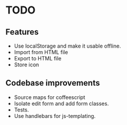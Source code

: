 # TODO

## Features

* Use localStorage and make it usable offline.
* Import from HTML file
* Export to HTML file
* Store icon

## Codebase improvements

* Source maps for coffeescript
* Isolate edit form and add form classes.
* Tests.
* Use handlebars for js-templating.
